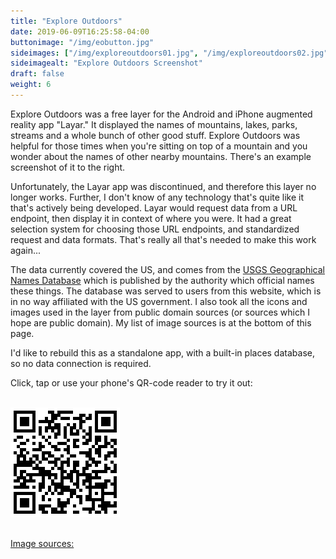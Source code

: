 ```yaml
---
title: "Explore Outdoors"
date: 2019-06-09T16:25:58-04:00
buttonimage: "/img/eobutton.jpg"
sideimages: ["/img/exploreoutdoors01.jpg", "/img/exploreoutdoors02.jpg", "/img/exploreoutdoors03.jpg", "/img/exploreoutdoors04.jpg"]
sideimagealt: "Explore Outdoors Screenshot"
draft: false
weight: 6
---
```


Explore Outdoors was a free layer for the Android and iPhone augmented reality app "Layar."  It displayed the names of mountains, lakes, parks, streams and a whole bunch of other good stuff.  Explore Outdoors was helpful for those times when you're sitting on top of a mountain and you wonder about the names of other nearby mountains.  There's an example screenshot of it to the right.

Unfortunately, the Layar app was discontinued, and therefore this layer no longer works.  Further, I don't know of any technology that's quite like it that's actively being developed.  Layar would request data from a URL endpoint, then display it in context of where you were.  It had a great selection system for choosing those URL endpoints, and standardized request and data formats.  That's really all that's needed to make this work again...

The data currently covered the US, and comes from the <a href="http://geonames.usgs.gov/">USGS Geographical Names Database</a> which is published by the authority which official names these things.  The database was served to users from this website, which is in no way affiliated with the US government.  I also took all the icons and images used in the layer from public domain sources (or sources which I hope are public domain).  My list of image sources is at the bottom of this page.

I'd like to rebuild this as a standalone app, with a built-in places database, so no data connection is required.

Click, tap or use your phone's QR-code reader to try it out: 

<br><a href="http://m.layar.com/open/exploreoutdoors"><img src="/img/eoqrcode.png" alt="A QR-code which will link your phone to the explore outdoors layer."></a>

<br><a href="javascript:toggleDisplay('sourceslist');">Image sources:</a>
	<ul id="sourceslist" style="display:none">
		<li><a href="http://nssdc.gsfc.nasa.gov/photo_gallery/photogallery-earth.html">Earth</a></li>
		<li><a href="http://en.wikipedia.org/wiki/Siniolchu">Summit</a></li>
		<li><a href="http://education.usgs.gov/schoolyard/RockDescription.html">Stream</a></li>
		<li><a href="http://ndep.nv.gov/photo/tahoe_emerald.htm">Lake</a></li>
		<li><a href="http://www.nasa.gov/vision/earth/environment/0624_hanpp.html">Forest</a></li>
		<li><a href="http://travel.utah.gov/posters/expanded/arches_poster.htm">Arch</a></li>
		<li><a href="http://next.nasa.gov/alsj/a16/a16.sta11.html">Crater</a></li>
		<li><a href="http://www.nps.gov/piro/planyourvisit/nearbyattractions.htm">Falls</a></li>
		<li><a href="http://coastal.er.usgs.gov/navassa/sail/nw1.html">Cliff</a></li>
		<li><a href="http://sbsc.wr.usgs.gov/cprs/research/projects/caves/wildlife.asp">Cave</a></li>
		<li><a href="http://hvo.wr.usgs.gov/kilauea/update/archive/2008/2008_Jan.html">Lava</a></li>
		<li><a href="http://visitmt.com/history/Montana_the_Magazine_of_Western_History/Winter02/yellowstone.htm">Pillar</a></li>
	</ul>
